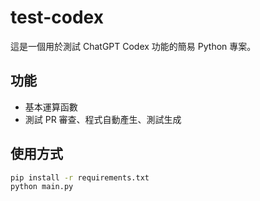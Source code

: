 # test-codex

這是一個用於測試 ChatGPT Codex 功能的簡易 Python 專案。

## 功能
- 基本運算函數
- 測試 PR 審查、程式自動產生、測試生成

## 使用方式
```bash
pip install -r requirements.txt
python main.py
```
